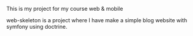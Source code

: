 This is my project for my course web & mobile

web-skeleton is a project where I have make a simple blog website with symfony using doctrine. 
